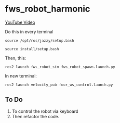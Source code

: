 # fws_robot_harmonic


[YouTube Video
](https://www.youtube.com/watch?v=b8VwSsbZYn0)


Do this in every terminal
```
source /opt/ros/jazzy/setup.bash
```

```
source install/setup.bash
```

Then, this:
```
ros2 launch fws_robot_sim fws_robot_spawn.launch.py
```
In new terminal: 
```
ros2 launch velocity_pub four_ws_control.launch.py
```


## To Do
1. To control the robot via keyboard
2. Then refactor the code.
